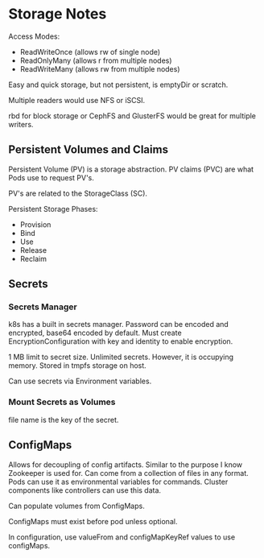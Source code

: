 # Storage Notes

Access Modes:
- ReadWriteOnce (allows rw of single node)
- ReadOnlyMany (allows r from multiple nodes)
- ReadWriteMany (allows rw from multiple nodes)

Easy and quick storage, but not persistent, is emptyDir or scratch.

Multiple readers would use NFS or iSCSI.

rbd for block storage or CephFS and GlusterFS would be great for multiple writers.

## Persistent Volumes and Claims

Persistent Volume (PV) is a storage abstraction.  PV claims (PVC) are what Pods use to request PV's.

PV's are related to the StorageClass (SC).  

Persistent Storage Phases:

- Provision
- Bind
- Use
- Release
- Reclaim

## Secrets

### Secrets Manager

k8s has a built in secrets manager.  Password can be encoded and encrypted, base64 encoded by default.  Must create EncryptionConfiguration with key and identity to enable encryption.

1 MB limit to secret size.  Unlimited secrets.  However, it is occupying memory.  Stored in tmpfs storage on host.

Can use secrets via Environment variables.

### Mount Secrets as Volumes

file name is the key of the secret.  

## ConfigMaps

Allows for decoupling of config artifacts.  Similar to the purpose I know Zookeeper is used for.  Can come from a collection of files in any format.  Pods can use it as environmental variables for commands.  Cluster components like controllers can use this data.

Can populate volumes from ConfigMaps.  

ConfigMaps must exist before pod unless optional.  

In configuration, use valueFrom and configMapKeyRef values to use configMaps.
